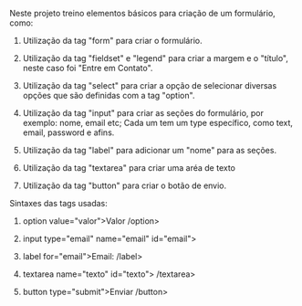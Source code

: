 Neste projeto treino elementos básicos para criação de um formulário, como:

1) Utilização da tag "form" para criar o formulário.

2) Utilização da tag "fieldset" e "legend" para criar a margem e o "título", neste caso foi "Entre em Contato".

3) Utilização da tag "select" para criar a opção de selecionar diversas opções que são definidas com a tag "option".

4) Utilização da tag "input" para criar as seções do formulário, por exemplo: nome, email etc; Cada um tem um type específico, como text, email, password e afins. 

5) Utilização da tag "label" para adicionar um "nome" para as seções. 

6) Utilização da tag "textarea" para criar uma aréa de texto 

7) Utilização da tag "button" para criar o botão de envio. 

Sintaxes das tags usadas:
1) option value="valor">Valor /option>

2) input type="email" name="email" id="email">
3) label for="email">Email: /label>

4) textarea name="texto" id="texto"> /textarea>

5) button type="submit">Enviar /button>